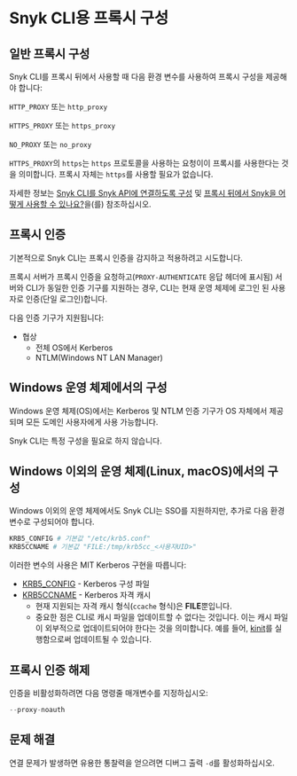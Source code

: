 # Snyk CLI용 프록시 구성

## 일반 프록시 구성

Snyk CLI를 프록시 뒤에서 사용할 때 다음 환경 변수를 사용하여 프록시 구성을 제공해야 합니다:

`HTTP_PROXY` 또는 `http_proxy`

`HTTPS_PROXY` 또는 `https_proxy`

`NO_PROXY` 또는 `no_proxy`

`HTTPS_PROXY`의 `https`는 `https` 프로토콜을 사용하는 요청이이 프록시를 사용한다는 것을 의미합니다. 프록시 자체는 `https`를 사용할 필요가 없습니다.

자세한 정보는 [Snyk CLI를 Snyk API에 연결하도록 구성](configure-snyk-cli-to-connect-to-snyk-api.md) 및 [프록시 뒤에서 Snyk을 어떻게 사용할 수 있나요?](https://support.snyk.io/s/article/How-can-I-use-Snyk-behind-a-proxy)을(를) 참조하십시오.

## 프록시 인증

기본적으로 Snyk CLI는 프록시 인증을 감지하고 적용하려고 시도합니다.

프록시 서버가 프록시 인증을 요청하고(`PROXY-AUTHENTICATE` 응답 헤더에 표시됨) 서버와 CLI가 동일한 인증 기구를 지원하는 경우, CLI는 현재 운영 체제에 로그인 된 사용자로 인증(단일 로그인)합니다.

다음 인증 기구가 지원됩니다:

* 협상
  * 전체 OS에서 Kerberos
  * NTLM(Windows NT LAN Manager)

## Windows 운영 체제에서의 구성

Windows 운영 체제(OS)에서는 Kerberos 및 NTLM 인증 기구가 OS 자체에서 제공되며 모든 도메인 사용자에게 사용 가능합니다.

Snyk CLI는 특정 구성을 필요로 하지 않습니다.

## Windows 이외의 운영 체제(Linux, macOS)에서의 구성

Windows 이외의 운영 체제에서도 Snyk CLI는 SSO를 지원하지만, 추가로 다음 환경 변수로 구성되어야 합니다.

```bash
KRB5_CONFIG # 기본값 "/etc/krb5.conf"
KRB5CCNAME # 기본값 "FILE:/tmp/krb5cc_<사용자UID>"
```

이러한 변수의 사용은 MIT Kerberos 구현을 따릅니다:

* [KRB5\_CONFIG](https://web.mit.edu/kerberos/krb5-devel/doc/admin/conf_files/krb5_conf.html) - Kerberos 구성 파일
* [KRB5CCNAME](https://web.mit.edu/kerberos/krb5-1.12/doc/basic/ccache_def.html) - Kerberos 자격 캐시
  * 현재 지원되는 자격 캐시 형식(`ccache` 형식)은 **FILE**뿐입니다.
  * 중요한 점은 CLI로 캐시 파일을 업데이트할 수 없다는 것입니다. 이는 캐시 파일이 외부적으로 업데이트되어야 한다는 것을 의미합니다. 예를 들어, [kinit](https://web.mit.edu/kerberos/krb5-1.12/doc/user/%EC%82%AC%EC%9A%A9%EC%9E%90/%EC%82%AC%EC%9A%A9%EC%9E%90_%EC%BB%AE%EB%A6%AC%EB%94%96/kinit.html)를 실행함으로써 업데이트될 수 있습니다.

## 프록시 인증 해제

인증을 비활성화하려면 다음 명령줄 매개변수를 지정하십시오:

```jsx
--proxy-noauth
```

## 문제 해결

연결 문제가 발생하면 유용한 통찰력을 얻으려면 디버그 출력 `-d`를 활성화하십시오.
